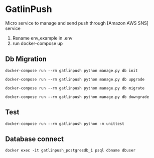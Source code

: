 GatlinPush
====

Micro service to manage and send push through
[Amazon AWS SNS] service

1. Rename env_example in .env
2. run docker-compose up


## Db Migration

`docker-compose run --rm gatlinpush python manage.py db init`

`docker-compose run --rm gatlinpush python manage.py db upgrade`

`docker-compose run --rm gatlinpush python manage.py db migrate`

`docker-compose run --rm gatlinpush python manage.py db downgrade`

## Test

`docker-compose run --rm gatlinpush python -m unittest`

## Database connect

`docker exec -it gatlinpush_postgresdb_1 psql dbname dbuser`